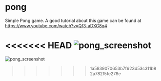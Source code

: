 # pong
Simple Pong game. A good tutorial about this game can be found at https://www.youtube.com/watch?v=Qf3-aDXG8q4

<<<<<<< HEAD
![pong_screenshot](https://user-images.githubusercontent.com/50113423/138450840-5fc66434-6e24-4cb1-9964-7abd7ee91d69.png)
=======

![pong_screenshot](https://user-images.githubusercontent.com/50113423/138451042-6a29c9a7-0828-4d52-886e-1b5bfeaaa1dc.png)
>>>>>>> 1a5839070653b7f623d53c311b82a782f5fe278e
